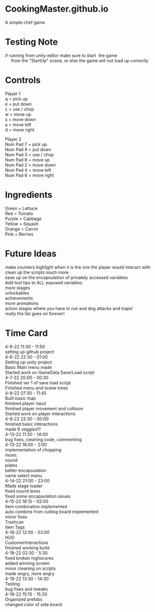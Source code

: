 # CookingMaster.github.io
A simple chef game

Testing Note
=====================
if running from unity editor make sure to start  the game  <br />
     from the "StartUp" scene, or else the game will not load up correctly  <br />

Controls
=====================
Player 1  <br />
q = pick up  <br />
e = put down  <br />
c = use / chop  <br />
w = move up  <br />
s = move down  <br />
a = move left  <br />
d = move right  <br />

Player 2  <br />
Num Pad 7 = pick up  <br />
Num Pad 9 = put down  <br />
Num Pad 3 = use / chop  <br />
Num Pad 8 = move up  <br />
Num Pad 2 = move down  <br />
Num Pad 4 = move left  <br />
Num Pad 6 = move right  <br />

Ingredients
=====================
Green = Lettuce  <br />
Red = Tomato  <br />
Purple = Cabbage  <br />
Yellow = Squash  <br />
Orange = Carrot  <br />
Pink = Berries  <br />

Future Ideas
=====================
make counters highlight when it is the one the player would interact with  <br />
clean up the scripts much more  <br />
ease up on the encapsulation of privately accessed variables  <br />
Add tool tips to ALL exposed variables  <br />
more stages  <br />
unlockables  <br />
achievements  <br />
more animations  <br />
action stages where you have to run and dog attacks and traps!  <br />
really the list goes on forever!  <br />

Time Card
=====================
4-6-22 11:30 - 11:50  <br />
	setting up github project  <br />
4-6-22 22:30 - 01:00  <br />
	Setting up unity project  <br />
	Basic Main menu made  <br />
	Started work on GameData Save/Load script  <br />
4-7-22 20:00 - 00:30  <br />
	Finished ver 1 of save load script  <br />
	Finished menu and scene trees  <br />
4-8-22 07:30 - 11:45  <br />
	Built basic map  <br />
	finished player input  <br />
	finished player movement and collision  <br />
	Started work on player interactions  <br />
4-8-22 22:30 - 00:00  <br />
	finished basic interactions  <br />
	made 6 veggies!!!  <br />
4-13-22 11:30 - 14:00  <br />
	bug fixes, cleaning code, commenting  <br />
4-13-22 16:00 - 2:00  <br />
	implementation of chopping  <br />
	music  <br />
	sound  <br />
	plates  <br />
	better encapsulation  <br />
	name select menu  <br />
4-14-22 21:00 - 23:00  <br />
	Made stage loader  <br />
	fixed sound leves  <br />
	fixed some encapsulation issues  <br />
4-15-22 18:15 - 02:00  <br />
	Item combination implemented  <br />
	auto combine from cutting board implemented  <br />
	minor fixes  <br />
	Trashcan  <br />
	Item Tags  <br />
4-16-22 12:00 - 03:00  <br />
	HUD  <br />
	CustomerInteractions  <br />
	finished working build  <br />
4-18-22 02:30 - 5:30  <br />
	fixed broken highscores  <br />
	added winning screen  <br />
	minor cleaning on scripts  <br />
	made angry, more angry  <br />
4-18-22 13:30 - 14:30  <br />
	Testing  <br />
	bug fixes and tweaks  <br />
4-18-22 15:15 - 15:20  <br />
	Organized prefabs  <br />
	changed color of side board  <br />